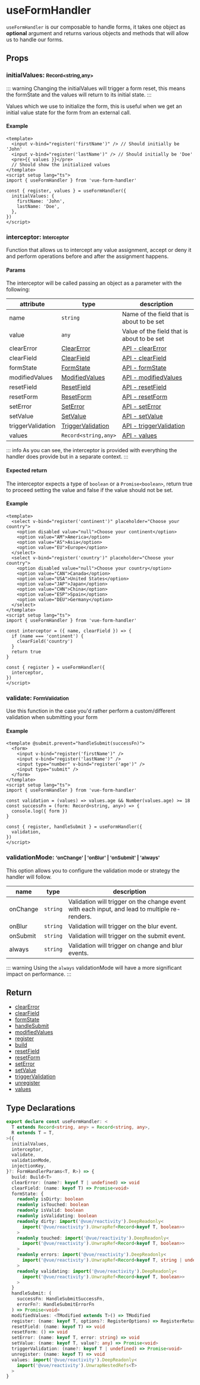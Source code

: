 # useFormHandler

`useFormHandler` is our composable to handle forms, it takes one object as **optional** argument and returns various objects and methods that will allow us to handle our forms.

## Props

### initialValues: <font size=2>Record<string,any></font>

::: warning
Changing the initialValues will trigger a form reset, this means the formState and the values will return to its initial state.
:::

Values which we use to initialize the form, this is useful when we get an initial value state for the form from an external call.

#### Example

```vue
<template>
  <input v-bind="register('firstName')" /> // Should initially be 'John'
  <input v-bind="register('lastName')" /> // Should initially be 'Doe'
  <pre>{{ values }}</pre>
  // Should show the initialized values
</template>
<script setup lang="ts">
import { useFormHandler } from 'vue-form-handler'

const { register, values } = useFormHandler({
  initialValues: {
    firstName: 'John',
    lastName: 'Doe',
  },
})
</script>
```

### interceptor: <font size=2>Interceptor</font>

Function that allows us to intercept any value assignment, accept or deny it and perform operations before and after the assignment happens.

#### Params

The interceptor will be called passing an object as a parameter with the following:

| attribute         | type                                                                            | description                                                         |
| ----------------- | ------------------------------------------------------------------------------- | ------------------------------------------------------------------- |
| name              | `string`                                                                        | Name of the field that is about to be set                           |
| value             | `any`                                                                           | Value of the field that is about to be set                          |
| clearError        | [ClearError](/api/use-form-handler/clear-error#type-declarations)               | [API - clearError](/api/use-form-handler/clear-error)               |
| clearField        | [ClearField](/api/use-form-handler/clear-field#type-declarations)               | [API - clearField](/api/use-form-handler/clear-field)               |
| formState         | [FormState](/api/use-form-handler/form-state#type-declarations)                 | [API - formState](/api/use-form-handler/form-state)                 |
| modifiedValues    | [ModifiedValues](/api/use-form-handler/modified-values#type-declarations)       | [API - modifiedValues](/api/use-form-handler/modified-values)       |
| resetField        | [ResetField](/api/use-form-handler/reset-field#type-declarations)               | [API - resetField](/api/use-form-handler/reset-field)               |
| resetForm         | [ResetForm](/api/use-form-handler/reset-form#type-declarations)                 | [API - resetForm](/api/use-form-handler/reset-form)                 |
| setError          | [SetError](/api/use-form-handler/set-error#type-declarations)                   | [API - setError](/api/use-form-handler/set-error)                   |
| setValue          | [SetValue](/api/use-form-handler/set-value#type-declarations)                   | [API - setValue](/api/use-form-handler/set-value)                   |
| triggerValidation | [TriggerValidation](/api/use-form-handler/trigger-validation#type-declarations) | [API - triggerValidation](/api/use-form-handler/trigger-validation) |
| values            | `Record<string,any>`                                                            | [API - values](/api/use-form-handler/values)                        |

::: info
As you can see, the interceptor is provided with everything the handler does provide but in a separate context.
:::

#### Expected return

The interceptor expects a type of `boolean` or a `Promise<boolean>`,
return true to proceed setting the value and false if the value should not be set.

#### Example

```vue
<template>
  <select v-bind="register('continent')" placeholder="Choose your country">
    <option disabled value="null">Choose your continent</option>
    <option value="AM">America</option>
    <option value="AS">Asia</option>
    <option value="EU">Europe</option>
  </select>
  <select v-bind="register('country')" placeholder="Choose your country">
    <option disabled value="null">Choose your country</option>
    <option value="CAN">Canada</option>
    <option value="USA">United States</option>
    <option value="JAP">Japan</option>
    <option value="CHN">China</option>
    <option value="ESP">Spain</option>
    <option value="DEU">Germany</option>
  </select>
</template>
<script setup lang="ts">
import { useFormHandler } from 'vue-form-handler'

const interceptor = ({ name, clearField }) => {
  if (name === 'continent') {
    clearField('country')
  }
  return true
}

const { register } = useFormHandler({
  interceptor,
})
</script>
```

### validate: <font size=2>FormValidation</font>

Use this function in the case you'd rather perform a custom/different validation when submitting your form

#### Example

```vue
<template @submit.prevent="handleSubmit(successFn)">
  <form>
    <input v-bind="register('firstName')" />
    <input v-bind="register('lastName')" />
    <input type="number" v-bind="register('age')" />
    <input type="submit" />
  </form>
</template>
<script setup lang="ts">
import { useFormHandler } from 'vue-form-handler'

const validation = (values) => values.age && Number(values.age) >= 18
const successFn = (form: Record<string, any>) => {
  console.log({ form })
}

const { register, handleSubmit } = useFormHandler({
  validation,
})
</script>
```

### validationMode: <font size="2">'onChange' | 'onBlur' | 'onSubmit' | 'always'</font>

This option allows you to configure the validation mode or strategy the handler will follow.

| name     | type     | description                                                                                   |
| -------- | -------- | --------------------------------------------------------------------------------------------- |
| onChange | `string` | Validation will trigger on the change event with each input, and lead to multiple re-renders. |
| onBlur   | `string` | Validation will trigger on the blur event.                                                    |
| onSubmit | `string` | Validation will trigger on the submit event.                                                  |
| always   | `string` | Validation will trigger on change and blur events.                                            |

::: warning
Using the `always` validationMode will have a more significant impact on performance.
:::

## Return

- [clearError](/api/use-form-handler/clear-error)
- [clearField](/api/use-form-handler/clear-field)
- [formState](/api/use-form-handler/form-state)
- [handleSubmit](/api/use-form-handler/handle-submit)
- [modifiedValues](/api/use-form-handler/modified-values)
- [register](/api/use-form-handler/register)
- [build](/api/use-form-handler/build)
- [resetField](/api/use-form-handler/reset-field)
- [resetForm](/api/use-form-handler/reset-form)
- [setError](/api/use-form-handler/set-error)
- [setValue](/api/use-form-handler/set-value)
- [triggerValidation](/api/use-form-handler/trigger-validation)
- [unregister](/api/use-form-handler/unregister)
- [values](/api/use-form-handler/values)

## Type Declarations

```ts
export declare const useFormHandler: <
  T extends Record<string, any> = Record<string, any>,
  R extends T = T,
>({
  initialValues,
  interceptor,
  validate,
  validationMode,
  injectionKey,
}?: FormHandlerParams<T, R>) => {
  build: Build<T>
  clearError: (name?: keyof T | undefined) => void
  clearField: (name: keyof T) => Promise<void>
  formState: {
    readonly isDirty: boolean
    readonly isTouched: boolean
    readonly isValid: boolean
    readonly isValidating: boolean
    readonly dirty: import('@vue/reactivity').DeepReadonly<
      import('@vue/reactivity').UnwrapRef<Record<keyof T, boolean>>
    >
    readonly touched: import('@vue/reactivity').DeepReadonly<
      import('@vue/reactivity').UnwrapRef<Record<keyof T, boolean>>
    >
    readonly errors: import('@vue/reactivity').DeepReadonly<
      import('@vue/reactivity').UnwrapRef<Record<keyof T, string | undefined>>
    >
    readonly validating: import('@vue/reactivity').DeepReadonly<
      import('@vue/reactivity').UnwrapRef<Record<keyof T, boolean>>
    >
  }
  handleSubmit: (
    successFn: HandleSubmitSuccessFn,
    errorFn?: HandleSubmitErrorFn
  ) => Promise<void>
  modifiedValues: <TModified extends T>() => TModified
  register: (name: keyof T, options?: RegisterOptions) => RegisterReturn
  resetField: (name: keyof T) => void
  resetForm: () => void
  setError: (name: keyof T, error: string) => void
  setValue: (name: keyof T, value?: any) => Promise<void>
  triggerValidation: (name?: keyof T | undefined) => Promise<void>
  unregister: (name: keyof T) => void
  values: import('@vue/reactivity').DeepReadonly<
    import('@vue/reactivity').UnwrapNestedRefs<T>
  >
}
```
